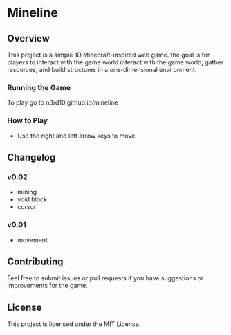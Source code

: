 # Mineline

## Overview
This project is a simple 1D Minecraft-inspired web game. the goal is for players to interact with the game world interact with the game world, gather resources, and build structures in a one-dimensional environment.


### Running the Game
To play go to n3rd10.github.io/mineline
### How to Play
- Use the right and left arrow keys to move


## Changelog

### v0.02
- mining
- void block
- cursor

### v0.01
- movement

## Contributing
Feel free to submit issues or pull requests if you have suggestions or improvements for the game.

## License
This project is licensed under the MIT License.

